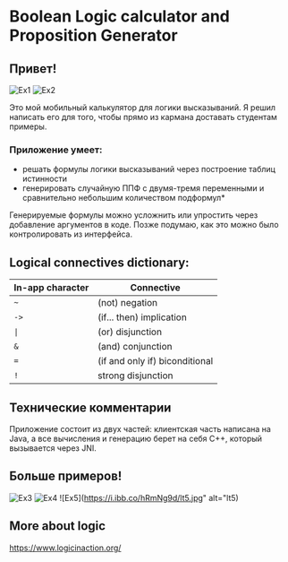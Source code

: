 # Boolean Logic calculator and Proposition Generator

## Привет!
![Ex1](https://i.ibb.co/nkYfbMF/lt1.jpg)
![Ex2](https://i.ibb.co/J5M3GPN/lt2.jpg)

Это мой мобильный калькулятор для логики высказываний. 
Я решил написать его для того, чтобы прямо из кармана доставать студентам примеры.

### Приложение умеет: 
- решать формулы логики высказываний через построение таблиц истинности
- генерировать случайную ППФ с двумя-тремя переменными и сравнительно небольшим количеством подформул*

Генерируемые формулы можно усложнить или упростить через добавление аргументов в коде. Позже подумаю, как это можно было контролировать из интерфейса.

## Logical connectives dictionary:
| In-app character  | Connective |
| ------------- | ------------- |
| `~`  | (not) negation  |
| `->`  | (if... then) implication |
| `\|`  | (or) disjunction  |
| `&`  | (and) conjunction  |
| `=`  | (if and only if) biconditional  |
| `!`  | strong disjunction  |

## Технические комментарии
Приложение состоит из двух частей: клиентская часть написана на Java, а все вычисления и генерацию берет на себя С++, который вызывается через JNI.

## Больше примеров!
![Ex3](https://i.ibb.co/NNGNhhx/lt3.jpg")
![Ex4](https://i.ibb.co/vYYTzQM/lt4.jpg)
![Ex5](https://i.ibb.co/hRmNg9d/lt5.jpg" alt="lt5)


## More about logic
https://www.logicinaction.org/
